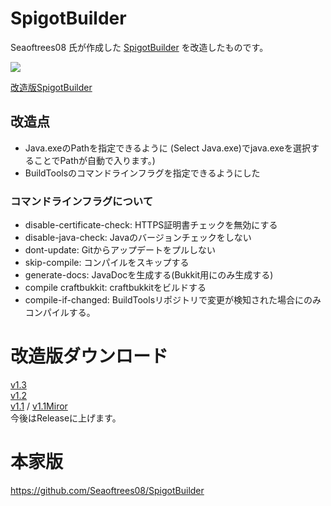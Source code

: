 # SpigotBuilder
Seaoftrees08 氏が作成した [SpigotBuilder](https://github.com/Seaoftrees08/SpigotBuilder) を改造したものです。

![](https://imgix.yama2211.jp/SpigotBuilder/image2.png)

[改造版SpigotBuilder](https://d.yama2211.jp/SpigotBuilder/)

## 改造点
+ Java.exeのPathを指定できるように (Select Java.exe)でjava.exeを選択することでPathが自動で入ります。)
+ BuildToolsのコマンドラインフラグを指定できるようにした

### コマンドラインフラグについて
+ disable-certificate-check: HTTPS証明書チェックを無効にする
+ disable-java-check: Javaのバージョンチェックをしない
+ dont-update: Gitからアップデートをプルしない
+ skip-compile: コンパイルをスキップする
+ generate-docs: JavaDocを生成する(Bukkit用にのみ生成する)
+ compile craftbukkit: craftbukkitをビルドする
+ compile-if-changed: BuildToolsリポジトリで変更が検知された場合にのみコンパイルする。

# 改造版ダウンロード
[v1.3](https://github.com/yamagami2211/SpigotBuilder/releases/tag/v1.3)  
[v1.2](https://github.com/yamagami2211/SpigotBuilder/releases/tag/v1.2)  
[v1.1](https://github.com/yamagami2211/SpigotBuilder/blob/master/src/SpigotBuilder/bin/Release/SpigotBuilder.exe?raw=true) / [v1.1Miror](https://file.yama2211.jp/SpigotBuilder/SpigotBuilder.exe)  
今後はReleaseに上げます。

# 本家版
https://github.com/Seaoftrees08/SpigotBuilder
